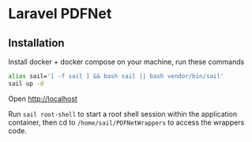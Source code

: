 # Laravel PDFNet

## Installation

Install docker + docker compose on your machine, run these commands

```bash
alias sail='[ -f sail ] && bash sail || bash vendor/bin/sail'
sail up -d
```

Open [http://localhost](http://localhost)

Run `sail root-shell` to start a root shell session within the application container, then cd to `/home/sail/PDFNetWrappers`
to access the wrappers code.

